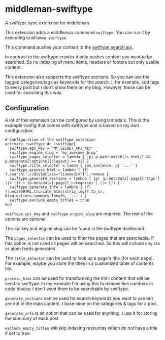 middleman-swiftype
==================

A swiftype sync extension for middleman.

This extension adds a middleman command `swiftype`. You can run it by executing `middleman swiftype`.

This command pushes your content to the [swiftype search api](https://swiftype.com/).

In contrast to the swiftype crawler it only pushes content you want to be searched. So no indexing of menu items, headers or footers but only usable content.

This extension also supports the swiftype sections. So you can use the tagged categories/tags as keywords for the search.
I, for example, add tags to every post but I don't show them on my blog. However, those can be used for searching this way.

## Configuration ##

A lot of this extension can be configured by using lambda's. This is the example config that comes with swiftype and is based on my own configuration:

```
# Configuration of the swiftype extension
activate :swiftype do |swiftype|
  swiftype.api_key = 'MY_SECRET_API_KEY'
  swiftype.engine_slug = 'my_awesome_blog'
  swiftype.pages_selector = lambda { |p| p.path.match(/\.html/) && p.metadata[:options][:layout] == nil }
  swiftype.title_selector = lamda { |mm_instance, p| '...' }
  swiftype.process_html = lambda { |f| f.search('.//div[@class="linenodiv"]').remove }
  swiftype.generate_sections = lambda { |p| (p.metadata[:page]['tags'] ||= []) + (p.metadata[:page]['categories'] ||= []) }
  swiftype.generate_info = lambda { |f| TruncateHTML.truncate_html(strip_img(f.to_s), blog.options.summary_length, '...') }
  swiftype.exclude_empty_titles = true
end
```

`swiftype.api_key` and `swiftype.engine_slug` are required. The rest of the options are optional.

The api key and engine slug can be found in the swiftype dashboard.

The `pages_selector` can be used to filter the pages that are searchable. If this option is not used all pages will be searched. So this will include any rss or atom feeds generated.

The `title_selector` can be used to look up a page's title (for each page). For example, maybe you store the titles in a customized table of contents file.

`process_html` can be used for transforming the html content that will be send to swiftype. In my example I'm using this to remove line numbers in code blocks: I don't want them to be searchable by swiftype.

`generate_sections` can be used for search keywords you want to use but are not in the main content. I base mine on the categories & tags for a post.

`generate_info` is an option that can be used for anything. _I_ use it for storing the summary of each post.

`exclude_empty_titles` will skip indexing resources which do not have a title if set to true